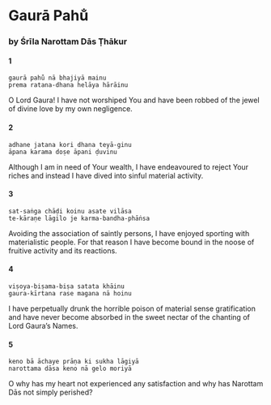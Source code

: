 # Gaurā Pahu̐

### by Śrīla Narottam Dās Ṭhākur

#### 1

    gaurā pahu̐ nā bhajiyā mainu
    prema ratana-dhana helāya hārāinu

O Lord Gaura! I have not worshiped You and have been robbed of the jewel of divine love by my own negligence.

#### 2

    adhane jatana kori dhana teyā-ginu
    āpana karama doṣe āpani ḍuvinu

Although I am in need of Your wealth, I have endeavoured to reject Your riches and instead I have dived into sinful material activity.

#### 3

    sat-saṅga chāḍi koinu asate vilāsa
    te-kāraṇe lāgilo je karma-bandha-phāṅsa

Avoiding the association of saintly persons, I have enjoyed sporting with materialistic people. For that reason I have become bound in the noose of fruitive activity and its reactions.

#### 4

    viṣoya-biṣama-biṣa satata khāinu
    gaura-kīrtana rase magana nā hoinu

I have perpetually drunk the horrible poison of material sense gratification and have never become absorbed in the sweet nectar of the chanting of Lord Gaura’s Names.

#### 5

    keno bā āchaye prāṇa ki sukha lāgiyā
    narottama dāsa keno nā gelo moriyā

O why has my heart not experienced any satisfaction and why has Narottam Dās not simply perished?

